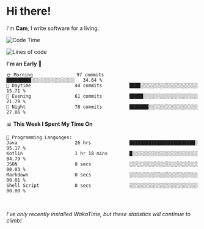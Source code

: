 # Hi there!
I'm **Cam**, I write software for a living.

<!--START_SECTION:waka-->
![Code Time](http://img.shields.io/badge/Code%20Time-196%20hrs%2011%20mins-blue)

![Lines of code](https://img.shields.io/badge/From%20Hello%20World%20I%27ve%20Written-56.0%20thousand%20lines%20of%20code-blue)

**I'm an Early 🐤** 

```text
🌞 Morning                97 commits          █████████░░░░░░░░░░░░░░░░   34.64 % 
🌆 Daytime                44 commits          ████░░░░░░░░░░░░░░░░░░░░░   15.71 % 
🌃 Evening                61 commits          █████░░░░░░░░░░░░░░░░░░░░   21.79 % 
🌙 Night                  78 commits          ███████░░░░░░░░░░░░░░░░░░   27.86 % 
```


📊 **This Week I Spent My Time On** 

```text
💬 Programming Languages: 
Java                     26 hrs              ████████████████████████░   95.17 % 
Kotlin                   1 hr 18 mins        █░░░░░░░░░░░░░░░░░░░░░░░░   04.79 % 
JSON                     0 secs              ░░░░░░░░░░░░░░░░░░░░░░░░░   00.03 % 
Markdown                 0 secs              ░░░░░░░░░░░░░░░░░░░░░░░░░   00.01 % 
Shell Script             0 secs              ░░░░░░░░░░░░░░░░░░░░░░░░░   00.00 % 
```


<!--END_SECTION:waka-->

<br>

_I've only recently installed WakaTime, but these statistics will continue to climb!_

